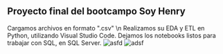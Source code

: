 ## Proyecto final del bootcampo Soy Henry
Cargamos archivos en formato ".csv" \n
Realizamos su EDA y ETL en Python, utilizando Visual Studio Code.
Dejamos los notebooks listos para trabajar con SQL, en SQL Server.
![asfd](https://github.com/user-attachments/assets/1992d1e4-2aa0-4600-ab79-2126ee31c20b)
![adsf](https://github.com/user-attachments/assets/b61fb3e8-a9a8-41bf-9112-e635dc919514)

